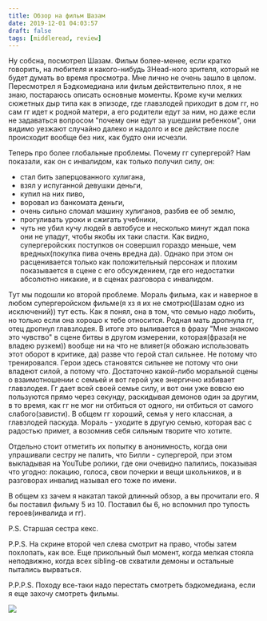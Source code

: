 ```yaml
---
title: Обзор на фильм Шазам
date: 2019-12-01 04:03:57
draft: false
tags: [middleread, review]
---
```


Ну собсна, посмотрел Шазам. Фильм более-менее, если кратко говорить, на любителя и какого-нибудь 3Head-ного зрителя, который не будет думать во время просмотра. Мне лично не очень зашло в целом. Пересмотрел я Бэдкомедиана или фильм действительно плох, я не знаю, постараюсь описать основные моменты. Кроме кучи мелких сюжетных дыр типа как в эпизоде, где главзлодей приходит в дом гг, но сам гг идет к родной матери, а его родители едут за ним, но даже если не задаваться вопросом "почему они едут за ушедшим ребенком", они видимо уезжают случайно далеко и надолго и все действие после происходит вообще без них, как будто они исчезли.

Теперь про более глобальные проблемы. Почему гг супергерой? Нам показали, как он с инвалидом, как только получил силу, он:
- стал бить заперцованного хулигана,
- взял у испуганной девушки деньги,
- купил на них пиво,
- воровал из банкомата деньги,
- очень сильно сломал машину хулиганов, разбив ее об землю,
- прогуливать уроки и сжигать учебники,
- чуть не убил кучу людей в автобусе и несколько минут ждал пока они не упадут, чтобы якобы их таки спасти.
Как видно, супергеройских поступков он совершил гораздо меньше, чем вредных(покупка пива очень вредна да). Однако при этом он расценивается только как положительный персонаж и плохим показывается в сцене с его обсуждением, где его недостатки абсолютно никакие, и в сценах разговора с инвалидом.

Тут мы подошли ко второй проблеме. Мораль фильма, как и наверное в любом супергеройском фильме(я хз я их не смотрю(Шазам одно из исключений)) тут есть. Как я понял, она в том, что семью надо любить, но только если она хорошо к тебе относится. Родная мать дропнула гг, отец дропнул главзлодея. В итоге это выливается в фразу "Мне знакомо это чувство" в сцене битвы в другом измерении, которая(фраза(я не владею рузкем)) вообще ни на что не влияет(я обожаю использовать этот оборот в критике, да) разве что герой стал сильнее. Не потому что тренировался. Герои здесь становятся сильнее не потому что они владеют силой, а потому что. Достаточно какой-либо моральной сцены о взаимотношении с семьей и вот герой уже энергично избивает главзлодея. Гг дает всей своей семье силу, и вот они уже вовсю ею пользуются прямо через секунду, раскидывая демонов один за другим, в то время, как гг не мог ни отбиться от одного, ни отбиться от самого слабого(зависти). В общем гг хороший, семья у него классная, а главзлодей паскуда. Мораль - уходите в другую семью, которая вас с радостью примет, а возомнив себя сильным творите что хотите.

Отдельно стоит отметить их попытку в анонимность, когда они упрашивали сестру не палить, что Билли - супергерой, при этом выкладывая на YouTube ролики, где они очевидно палились, показывая что угодно: локацию, голоса, свои почерки и вещи школьников, и в разговорах инвалид называл его тоже по имени.

В общем хз зачем я накатал такой длинный обзор, а вы прочитали его. Я бы поставил фильму 5 из 10. Поставил бы 6, но вспомнил про тупость героев(инвалида и гг).

P.S. Старшая сестра кекс.

P.P.S. На скрине второй чел слева смотрит на право, чтобы затем похлопать, как все. Еще прикольный был момент, когда мелкая стояла неподвижно, когда всех sibling-ов схватили демоны и остальные пытались вырваться.

P.P.P.S. Походу все-таки надо перестать смотреть бэдкомедиана, если я еще захочу смотреть фильмы.

![](https://sun9-68.userapi.com/impg/c856032/v856032154/182932/OAXmqV0Paw4.jpg?size=1280x521&quality=96&sign=460b4fcbdd328c233b92cd2687d06bbc&c_uniq_tag=XDGP4sTf1_brrpIDZxGVHVTKzxkRoJSKBwIQVXW5Ons&type=album)
